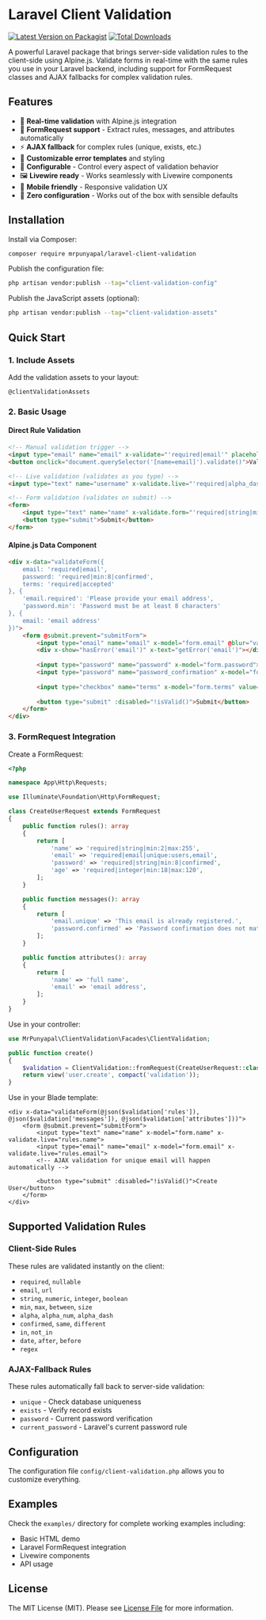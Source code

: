# Laravel Client Validation

[![Latest Version on Packagist](https://img.shields.io/packagist/v/mrpunyapal/laravel-client-validation.svg?style=flat-square)](https://packagist.org/packages/mrpunyapal/laravel-client-validation)
[![Total Downloads](https://img.shields.io/packagist/dt/mrpunyapal/laravel-client-validation.svg?style=flat-square)](https://packagist.org/packages/mrpunyapal/laravel-client-validation)

A powerful Laravel package that brings server-side validation rules to the client-side using Alpine.js. Validate forms in real-time with the same rules you use in your Laravel backend, including support for FormRequest classes and AJAX fallbacks for complex validation rules.

## Features

- 🚀 **Real-time validation** with Alpine.js integration
- 📝 **FormRequest support** - Extract rules, messages, and attributes automatically
- ⚡ **AJAX fallback** for complex rules (unique, exists, etc.)
- 🎨 **Customizable error templates** and styling
- 🔧 **Configurable** - Control every aspect of validation behavior
- 🖼️ **Livewire ready** - Works seamlessly with Livewire components
- 📱 **Mobile friendly** - Responsive validation UX
- 🎯 **Zero configuration** - Works out of the box with sensible defaults

## Installation

Install via Composer:

```bash
composer require mrpunyapal/laravel-client-validation
```

Publish the configuration file:

```bash
php artisan vendor:publish --tag="client-validation-config"
```

Publish the JavaScript assets (optional):

```bash
php artisan vendor:publish --tag="client-validation-assets"
```

## Quick Start

### 1. Include Assets

Add the validation assets to your layout:

```blade
@clientValidationAssets
```

### 2. Basic Usage

#### Direct Rule Validation

```html
<!-- Manual validation trigger -->
<input type="email" name="email" x-validate="'required|email'" placeholder="Enter email">
<button onclick="document.querySelector('[name=email]').validate()">Validate</button>

<!-- Live validation (validates as you type) -->
<input type="text" name="username" x-validate.live="'required|alpha_dash|min:3'" placeholder="Username">

<!-- Form validation (validates on submit) -->
<form>
    <input type="text" name="name" x-validate.form="'required|string|min:2'" placeholder="Full Name">
    <button type="submit">Submit</button>
</form>
```

#### Alpine.js Data Component

```html
<div x-data="validateForm({
    email: 'required|email',
    password: 'required|min:8|confirmed',
    terms: 'required|accepted'
}, {
    'email.required': 'Please provide your email address',
    'password.min': 'Password must be at least 8 characters'
}, {
    email: 'email address'
})">
    <form @submit.prevent="submitForm">
        <input type="email" name="email" x-model="form.email" @blur="validate('email')">
        <div x-show="hasError('email')" x-text="getError('email')"></div>
        
        <input type="password" name="password" x-model="form.password">
        <input type="password" name="password_confirmation" x-model="form.password_confirmation">
        
        <input type="checkbox" name="terms" x-model="form.terms" value="1">
        
        <button type="submit" :disabled="!isValid()">Submit</button>
    </form>
</div>
```

### 3. FormRequest Integration

Create a FormRequest:

```php
<?php

namespace App\Http\Requests;

use Illuminate\Foundation\Http\FormRequest;

class CreateUserRequest extends FormRequest
{
    public function rules(): array
    {
        return [
            'name' => 'required|string|min:2|max:255',
            'email' => 'required|email|unique:users,email',
            'password' => 'required|string|min:8|confirmed',
            'age' => 'required|integer|min:18|max:120',
        ];
    }

    public function messages(): array
    {
        return [
            'email.unique' => 'This email is already registered.',
            'password.confirmed' => 'Password confirmation does not match.',
        ];
    }

    public function attributes(): array
    {
        return [
            'name' => 'full name',
            'email' => 'email address',
        ];
    }
}
```

Use in your controller:

```php
use MrPunyapal\ClientValidation\Facades\ClientValidation;

public function create()
{
    $validation = ClientValidation::fromRequest(CreateUserRequest::class);
    return view('user.create', compact('validation'));
}
```

Use in your Blade template:

```blade
<div x-data="validateForm(@json($validation['rules']), @json($validation['messages']), @json($validation['attributes']))">
    <form @submit.prevent="submitForm">
        <input type="text" name="name" x-model="form.name" x-validate.live="rules.name">
        <input type="email" name="email" x-model="form.email" x-validate.live="rules.email">
        <!-- AJAX validation for unique email will happen automatically -->
        
        <button type="submit" :disabled="!isValid()">Create User</button>
    </form>
</div>
```

## Supported Validation Rules

### Client-Side Rules
These rules are validated instantly on the client:

- `required`, `nullable`
- `email`, `url`
- `string`, `numeric`, `integer`, `boolean`
- `min`, `max`, `between`, `size`
- `alpha`, `alpha_num`, `alpha_dash`
- `confirmed`, `same`, `different`
- `in`, `not_in`
- `date`, `after`, `before`
- `regex`

### AJAX-Fallback Rules
These rules automatically fall back to server-side validation:

- `unique` - Check database uniqueness
- `exists` - Verify record exists
- `password` - Current password verification
- `current_password` - Laravel's current password rule

## Configuration

The configuration file `config/client-validation.php` allows you to customize everything.

## Examples

Check the `examples/` directory for complete working examples including:
- Basic HTML demo
- Laravel FormRequest integration
- Livewire components
- API usage

## License

The MIT License (MIT). Please see [License File](LICENSE.md) for more information.
